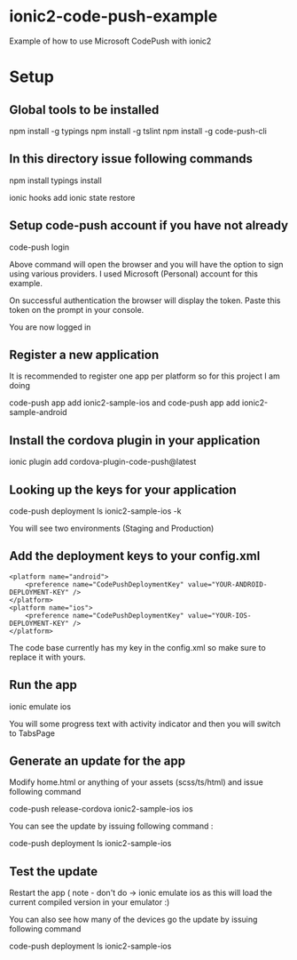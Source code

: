 # ionic2-code-push-example
Example of how to use Microsoft CodePush with ionic2

# Setup

## Global tools to be installed
npm install -g typings
npm install -g tslint
npm install -g code-push-cli

## In this directory issue following commands
npm install
typings install

ionic hooks add
ionic state restore

## Setup code-push account if you have not already

code-push login

Above command will open the browser and you will have the option
to sign using various providers. I used Microsoft (Personal) account for
this example.

On successful authentication the browser will display the token. Paste this
token on the prompt in your console.

You are now logged in

## Register a new application

It is recommended to register one app per platform so for this project I am
doing

code-push app add ionic2-sample-ios
and
code-push app add ionic2-sample-android

## Install the cordova plugin in your application
ionic plugin add cordova-plugin-code-push@latest

## Looking up the keys for your application

code-push deployment ls ionic2-sample-ios -k

You will see two environments (Staging and Production)

## Add the deployment keys to your config.xml
```
<platform name="android">
    <preference name="CodePushDeploymentKey" value="YOUR-ANDROID-DEPLOYMENT-KEY" />
</platform>
<platform name="ios">
    <preference name="CodePushDeploymentKey" value="YOUR-IOS-DEPLOYMENT-KEY" />
</platform>
```

The code base currently has my key in the config.xml so make sure to replace it
with yours.

## Run the app
ionic emulate ios

You will some progress text with activity indicator and then you will switch to TabsPage

## Generate an update for the app

Modify home.html or anything of your assets (scss/ts/html) and issue following command

code-push release-cordova ionic2-sample-ios ios

You can see the update by issuing following command :

code-push deployment ls ionic2-sample-ios

## Test the update

Restart the app ( note - don't do -> ionic emulate ios as this will load the current compiled version in your emulator :)

You can also see how many of the devices go the update by issuing following command

code-push deployment ls ionic2-sample-ios

